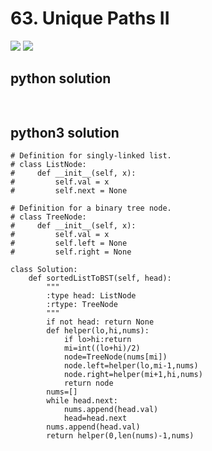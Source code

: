 # 63. Unique Paths II
<img src="https://github.com/vampire1996/LeetCode/blob/master/Problems/1-100/63.%20Unique%20Paths%20II/problem.png"/>
<img src="https://github.com/vampire1996/LeetCode/blob/master/Problems/1-100/63.%20Unique%20Paths%20II/example.png"/>

## python solution
```python
     
```

## python3 solution
```python3
# Definition for singly-linked list.
# class ListNode:
#     def __init__(self, x):
#         self.val = x
#         self.next = None

# Definition for a binary tree node.
# class TreeNode:
#     def __init__(self, x):
#         self.val = x
#         self.left = None
#         self.right = None

class Solution:
    def sortedListToBST(self, head):
        """
        :type head: ListNode
        :rtype: TreeNode
        """
        if not head: return None
        def helper(lo,hi,nums):
            if lo>hi:return  
            mi=int((lo+hi)/2)
            node=TreeNode(nums[mi])
            node.left=helper(lo,mi-1,nums)
            node.right=helper(mi+1,hi,nums)
            return node
        nums=[]
        while head.next:
            nums.append(head.val)
            head=head.next
        nums.append(head.val)
        return helper(0,len(nums)-1,nums)
```
